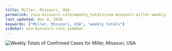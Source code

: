 ```yaml
---
title: Miller, Missouri, USA
permalink: /usa-missouri-cole/weekly_totals/usa-missouri-miller-weekly_totals.html
last_updated: Nov 4, 2020
keywords: ["Miller, Missouri, USA", "weekly totals"]
sidebar: usa-missouri-cole_sidebar
---
```


![Weekly Totals of Confirmed Cases for Miller, Missouri, USA](/covid_tracker/images/graphs/usa-missouri-miller-weekly_totals_graph.png)
